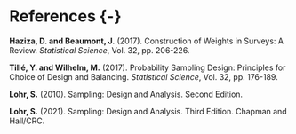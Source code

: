 # References {-}

**Haziza, D. and Beaumont, J.** (2017). Construction of Weights in Surveys: A Review. *Statistical Science*, Vol. 32, pp. 206-226.

**Tillé, Y. and Wilhelm, M.** (2017). Probability Sampling Design: Principles for Choice of Design and Balancing. *Statistical Science*, Vol. 32, pp. 176-189.

**Lohr, S.** (2010). Sampling: Design and Analysis. Second Edition.

**Lohr, S.** (2021). Sampling: Design and Analysis. Third Edition. Chapman and Hall/CRC.
